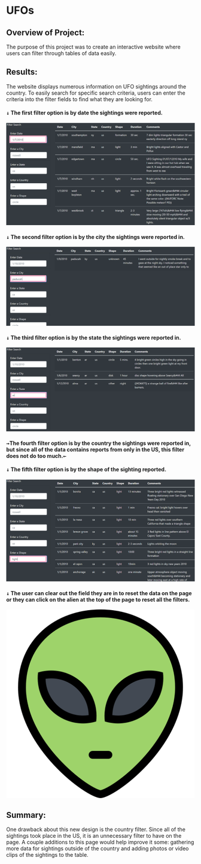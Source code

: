 # UFOs

## Overview of Project: 
The purpose of this project was to create an interactive website where users can filter through tables of data easily. 

## Results: 
The website displays numerous information on UFO sightings around the country. To easily search for specific search criteria, users can enter the criteria into the filter fields to find what they are looking for.


#### <kbd>↓</kbd> The first filter option is by date the sightings were reported.
![This is an image](https://github.com/TracyKien/UFOs/blob/main/datefilter.png?raw=true)

#### <kbd>↓</kbd> The second filter option is by the city the sightings were reported in.
![This is an image](https://github.com/TracyKien/UFOs/blob/main/cityfilter.png?raw=true)

#### <kbd>↓</kbd> The third filter option is by the state the sightings were reported in.
![This is an image](https://github.com/TracyKien/UFOs/blob/main/statefilter.png?raw=true)

#### <kbd>→</kbd>The fourth filter option is by the country the sightings were reported in, but since all of the data contains reports from only in the US, this filter does not do too much.<kbd>←</kbd>

#### <kbd>↓</kbd> The fifth filter option is by the shape of the sighting reported.
![This is an image](https://github.com/TracyKien/UFOs/blob/main/shapefilter.png?raw=true)

#### <kbd>↓</kbd> The user can clear out the field they are in to reset the data on the page or they can click on the alien at the top of the page to reset all the filters. 
![This is an image](https://github.com/TracyKien/UFOs/blob/main/ufo_image.png?raw=true)



## Summary: 
One drawback about this new design is the country filter. Since all of the sightings took place in the US, it is an unnecessary filter to have on the page. A couple additions to this page would help improve it some: gathering more data for sightings outside of the country and adding photos or video clips of the sightings to the table. 
